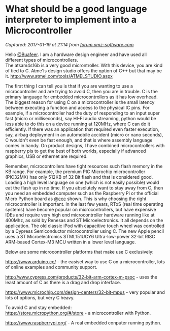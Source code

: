 # What should be a good language interpreter to implement into a Microcontroller

_Captured: 2017-01-19 at 21:14 from [forum.omz-software.com](https://forum.omz-software.com/topic/3791/what-should-be-a-good-language-interpreter-to-implement-into-a-microcontroller/3)_

Hello [@Buafeer](https://forum.omz-software.com/user/buafeer). I am a hardware design engineer and have used all different types of microcontrollers.  
The atsam4s16b is a very good microntroller. With this device, you are kind of tied to C. Atme'ls design studio offers the option of C++ but that may be it. <http://www.atmel.com/tools/ATMELSTUDIO.aspx>

The first thing I can tell you is that if you are wanting to use a microcontroller and are trying to avoid C, then you are in trouble. C is the primary language for embedded microcontrollers as it has low overhead. The biggest reason for using C on a microcontroller is the small latency between executing a function and access to the physical IC pins. For example, if a microcontroller had the duty of responding to an input super fast (micro or milliseconds), say HI-FI audio streaming, python would be less able to do this on a device running at 120MHz, where C can do it efficiently. If there was an application that required even faster execution, say, airbag deployment in an automobile accident (micro or nano seconds), C wouldn't even be fast enough, and that is where assembly language comes in handy. On product designs, I have combined microcontrollers with raspberry pis to get the best of both worlds, especially if advanced graphics, USB or ethernet are required.

Remember, microcontrollers have tight resources such flash memory in the KB range. For example, the premium PIC Microchip microcontroller (PIC32MX) has only 512KB of 32 Bit flash and that is considered good. Loading a high level language on one (which is not easily possible) would eat the flash up in no time. If you absolutely want to stay away from C, then you need an embedded computer such as the Raspberry Pi or the official Micro Python board as [@ccc](https://forum.omz-software.com/user/ccc) shown. This is why choosing the right microcontroller is important. In the last few years, RToS (real time operating systems) have become popular on microcontrollers, but have expensive IDEs and require very high end microcontroller hardware running like at 400Mhz, as sold by Renesas and ST Microelectronics. It all depends on the application. The old classic iPod with capacitive touch wheel was controlled by a Cypress Semiconductor microcontroller using C. The new Apple pencil uses a ST Microelectronics STML151UCY6 Ultra-low-power 32-bit RISC ARM-based Cortex-M3 MCU written in a lower level language.

Below are some microcontroller platforms that make use C exclusively:

<https://www.arduino.cc/> \- the easiset way to use C on a microcontroller, lots of online examples and community support.

<http://www.cypress.com/products/32-bit-arm-cortex-m-psoc> \- uses the least amount of C as there is a drag and drop interface.

<https://www.microchip.com/design-centers/32-bit-mpus> \- very popular and lots of options, but very C heavy.

To avoid C and stay embedded:  
<https://store.micropython.org/#/store> \- a microcontroller with Python.

<https://www.raspberrypi.org/> \- A real embedded conputer running python.
